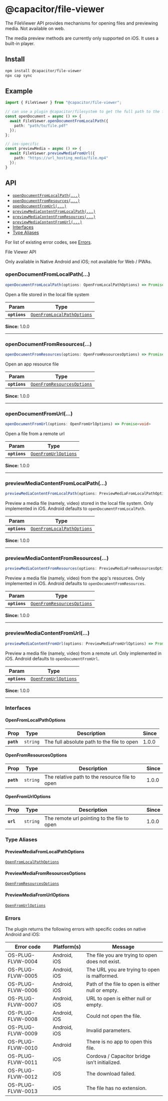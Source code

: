 # @capacitor/file-viewer

The FileViewer API provides mechanisms for opening files and previewing media. Not available on web.

The media preview methods are currently only supported on iOS. It uses a built-in player.

## Install

```bash
npm install @capacitor/file-viewer
npx cap sync
```

## Example

```typescript
import { FileViewer } from "@capacitor/file-viewer";

// can use a plugin @capacitor/filesystem to get the full path to the file
const openDocument = async () => {
  await FileViewer.openDocumentFromLocalPath({
    path: "path/to/file.pdf"
  });
};

// ios-specific
const previewMedia = async () => {
  await FileViewer.previewMediaFromUrl({
    path: "https://url_hosting_media/file.mp4"
  });
}
```

## API

<docgen-index>

* [`openDocumentFromLocalPath(...)`](#opendocumentfromlocalpath)
* [`openDocumentFromResources(...)`](#opendocumentfromresources)
* [`openDocumentFromUrl(...)`](#opendocumentfromurl)
* [`previewMediaContentFromLocalPath(...)`](#previewmediacontentfromlocalpath)
* [`previewMediaContentFromResources(...)`](#previewmediacontentfromresources)
* [`previewMediaContentFromUrl(...)`](#previewmediacontentfromurl)
* [Interfaces](#interfaces)
* [Type Aliases](#type-aliases)

</docgen-index>

For list of existing error codes, see [Errors](#errors).

<docgen-api>
<!--Update the source file JSDoc comments and rerun docgen to update the docs below-->

File Viewer API

Only available in Native Android and iOS; not available for Web / PWAs.

### openDocumentFromLocalPath(...)

```typescript
openDocumentFromLocalPath(options: OpenFromLocalPathOptions) => Promise<void>
```

Open a file stored in the local file system

| Param         | Type                                                                          |
| ------------- | ----------------------------------------------------------------------------- |
| **`options`** | <code><a href="#openfromlocalpathoptions">OpenFromLocalPathOptions</a></code> |

**Since:** 1.0.0

--------------------


### openDocumentFromResources(...)

```typescript
openDocumentFromResources(options: OpenFromResourcesOptions) => Promise<void>
```

Open an app resource file

| Param         | Type                                                                          |
| ------------- | ----------------------------------------------------------------------------- |
| **`options`** | <code><a href="#openfromresourcesoptions">OpenFromResourcesOptions</a></code> |

**Since:** 1.0.0

--------------------


### openDocumentFromUrl(...)

```typescript
openDocumentFromUrl(options: OpenFromUrlOptions) => Promise<void>
```

Open a file from a remote url

| Param         | Type                                                              |
| ------------- | ----------------------------------------------------------------- |
| **`options`** | <code><a href="#openfromurloptions">OpenFromUrlOptions</a></code> |

**Since:** 1.0.0

--------------------


### previewMediaContentFromLocalPath(...)

```typescript
previewMediaContentFromLocalPath(options: PreviewMediaFromLocalPathOptions) => Promise<void>
```

Preview a media file (namely, video) stored in the local file system.
Only implemented in iOS. Android defaults to `openDocumentFromLocalPath`.

| Param         | Type                                                                          |
| ------------- | ----------------------------------------------------------------------------- |
| **`options`** | <code><a href="#openfromlocalpathoptions">OpenFromLocalPathOptions</a></code> |

**Since:** 1.0.0

--------------------


### previewMediaContentFromResources(...)

```typescript
previewMediaContentFromResources(options: PreviewMediaFromResourcesOptions) => Promise<void>
```

Preview a media file (namely, video) from the app's resources.
Only implemented in iOS. Android defaults to `openDocumentFromResources`.

| Param         | Type                                                                          |
| ------------- | ----------------------------------------------------------------------------- |
| **`options`** | <code><a href="#openfromresourcesoptions">OpenFromResourcesOptions</a></code> |

**Since:** 1.0.0

--------------------


### previewMediaContentFromUrl(...)

```typescript
previewMediaContentFromUrl(options: PreviewMediaFromUrlOptions) => Promise<void>
```

Preview a media file (namely, video) from a remote url.
Only implemented in iOS. Android defaults to `openDocumentFromUrl`.

| Param         | Type                                                              |
| ------------- | ----------------------------------------------------------------- |
| **`options`** | <code><a href="#openfromurloptions">OpenFromUrlOptions</a></code> |

**Since:** 1.0.0

--------------------


### Interfaces


#### OpenFromLocalPathOptions

| Prop       | Type                | Description                                | Since |
| ---------- | ------------------- | ------------------------------------------ | ----- |
| **`path`** | <code>string</code> | The full absolute path to the file to open | 1.0.0 |


#### OpenFromResourcesOptions

| Prop       | Type                | Description                                    | Since |
| ---------- | ------------------- | ---------------------------------------------- | ----- |
| **`path`** | <code>string</code> | The relative path to the resource file to open | 1.0.0 |


#### OpenFromUrlOptions

| Prop      | Type                | Description                                 | Since |
| --------- | ------------------- | ------------------------------------------- | ----- |
| **`url`** | <code>string</code> | The remote url pointing to the file to open | 1.0.0 |


### Type Aliases


#### PreviewMediaFromLocalPathOptions

<code><a href="#openfromlocalpathoptions">OpenFromLocalPathOptions</a></code>


#### PreviewMediaFromResourcesOptions

<code><a href="#openfromresourcesoptions">OpenFromResourcesOptions</a></code>


#### PreviewMediaFromUrlOptions

<code><a href="#openfromurloptions">OpenFromUrlOptions</a></code>

</docgen-api>

### Errors

The plugin returns the following errors with specific codes on native Android and iOS:

| Error code        | Platform(s)      | Message                      |
|-------------------|------------------|------------------------------|
| OS-PLUG-FLVW-0004 | Android, iOS     | The file you are trying to open does not exist. |
| OS-PLUG-FLVW-0005 | Android, iOS     | The URL you are trying to open is malformed. |
| OS-PLUG-FLVW-0006 | Android, iOS     | Path of the file to open is either null or empty. |
| OS-PLUG-FLVW-0007 | Android, iOS     | URL to open is either null or empty. |
| OS-PLUG-FLVW-0008 | Android, iOS     | Could not open the file. |
| OS-PLUG-FLVW-0009 | Android, iOS     | Invalid parameters. |
| OS-PLUG-FLVW-0010 | Android          | There is no app to open this file. |
| OS-PLUG-FLVW-0011 | iOS              | Cordova / Capacitor bridge isn’t initialized. |
| OS-PLUG-FLVW-0012 | iOS              | The download failed. |
| OS-PLUG-FLVW-0013 | iOS              | The file has no extension. |